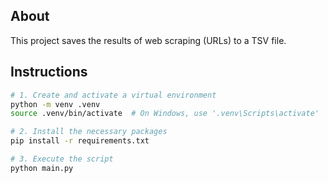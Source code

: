 ## About

This project saves the results of web scraping (URLs) to a TSV file.

## Instructions

```bash
# 1. Create and activate a virtual environment
python -m venv .venv
source .venv/bin/activate  # On Windows, use '.venv\Scripts\activate'

# 2. Install the necessary packages
pip install -r requirements.txt

# 3. Execute the script
python main.py
```
